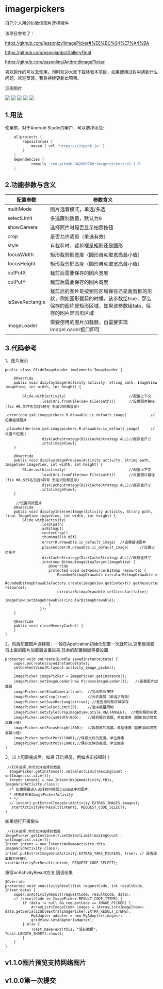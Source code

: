 # imagerpickers
自己个人用的仿微信图片选择控件

该项目参考了：

https://github.com/jeasonlzy/ImagePicker#%E6%BC%94%E7%A4%BA

https://github.com/pengjianbo/GalleryFinal

https://github.com/easonline/AndroidImagePicker

喜欢原作的可以去使用。同时欢迎大家下载体验本项目，如果使用过程中遇到什么问题，欢迎反馈，我将持续更新此项目。

示例图片

![](https://github.com/842869709/imagerpickers/blob/master/S80412-161446.jpg)
![](https://github.com/842869709/imagerpickers/blob/master/S80412-161452.jpg)
![](https://github.com/842869709/imagerpickers/blob/master/S80412-161508.jpg)
![](https://github.com/842869709/imagerpickers/blob/master/S80412-161543.jpg)
![](https://github.com/842869709/imagerpickers/blob/master/S80412-161728.jpg)

## 1.用法
使用前，对于Android Studio的用户，可以选择添加:

```gradle
	allprojects {
		repositories {
			maven { url 'https://jitpack.io' }
		}
	}
	dependencies {
	        compile 'com.github.842869709:imagerpickers:v1.1.0'
	}
```
## 2.功能参数与含义
配置参数|参数含义
-|-
multiMode|	图片选着模式，单选/多选
selectLimit|	多选限制数量，默认为9
showCamera|	选择照片时是否显示拍照按钮
crop|	是否允许裁剪（单选有效）
style|	有裁剪时，裁剪框是矩形还是圆形
focusWidth|	矩形裁剪框宽度（圆形自动取宽高最小值）
focusHeight|	矩形裁剪框高度（圆形自动取宽高最小值）
outPutX|	裁剪后需要保存的图片宽度
outPutY|	裁剪后需要保存的图片高度
isSaveRectangle|	裁剪后的图片是按矩形区域保存还是裁剪框的形状，例如圆形裁剪的时候，该参数给true，那么保存的图片是矩形区域，如果该参数给fale，保存的图片是圆形区域
imageLoader|	需要使用的图片加载器，自需要实现ImageLoader接口即可

## 3.代码参考
1，图片展示
```
public class GlideImageLoader implements ImageLoader {

    @Override
    public void displayImage(Activity activity, String path, ImageView imageView, int width, int height) {

        Glide.with(activity)                             //配置上下文
                .load(Uri.fromFile(new File(path)))      //设置图片路径(fix #8,文件名包含%符号 无法识别和显示)
                .error(com.yxd.imagepickers.R.drawable.ic_default_image)           //设置错误图片
                .placeholder(com.yxd.imagepickers.R.drawable.ic_default_image)     //设置占位图片
                .diskCacheStrategy(DiskCacheStrategy.ALL)//缓存全尺寸
                .into(imageView);
    }

    @Override
    public void displayImagePreview(Activity activity, String path, ImageView imageView, int width, int height) {
        Glide.with(activity)                             //配置上下文
                .load(Uri.fromFile(new File(path)))      //设置图片路径(fix #8,文件名包含%符号 无法识别和显示)
                .diskCacheStrategy(DiskCacheStrategy.ALL)//缓存全尺寸
                .into(imageView);
    }
    
     //设置网络图片
    @Override
    public void displayInternetImage(Activity activity, String path, final ImageView imageView, int width, int height) {
        Glide.with(activity)
                .load(path)
                .asBitmap()
                .centerCrop()
                .thumbnail(0.05f)
                .error(R.drawable.ic_default_image)  //设置错误图片
                .placeholder(R.drawable.ic_default_image)     //设置占位图片
                .diskCacheStrategy(DiskCacheStrategy.ALL)//缓存全尺寸
                .into(new BitmapImageViewTarget(imageView) {
                    @Override
                    protected void setResource(Bitmap resource) {
                        RoundedBitmapDrawable circularBitmapDrawable =
                                RoundedBitmapDrawableFactory.create(imageView.getContext().getResources(), resource);
                        circularBitmapDrawable.setCircular(false);
                        imageView.setImageDrawable(circularBitmapDrawable);
                    }
                });
    }

    @Override
    public void clearMemoryCache() {
    }
}
```
2，然后配置图片选择器，一般在Application初始化配置一次就可以,这里就需要将上面的图片加载器设置进来,其余的配置根据需要设置
```
protected void onCreate(Bundle savedInstanceState) {
    super.onCreate(savedInstanceState);
    setContentView(R.layout.activity_image_picker);
    
    ImagePicker imagePicker = ImagePicker.getInstance();
    imagePicker.setImageLoader(new PicassoImageLoader());   //设置图片加载器
    imagePicker.setShowCamera(true);  //显示拍照按钮
    imagePicker.setCrop(true);        //允许裁剪（单选才有效）
    imagePicker.setSaveRectangle(true); //是否按矩形区域保存
    imagePicker.setSelectLimit(9);    //选中数量限制
    imagePicker.setStyle(CropImageView.Style.RECTANGLE);  //裁剪框的形状
    imagePicker.setFocusWidth(800);   //裁剪框的宽度。单位像素（圆形自动取宽高最小值）
    imagePicker.setFocusHeight(800);  //裁剪框的高度。单位像素（圆形自动取宽高最小值）
    imagePicker.setOutPutX(1000);//保存文件的宽度。单位像素
    imagePicker.setOutPutY(1000);//保存文件的高度。单位像素
}
```
3，以上配置完成后，如果 开启相册，例如点击按钮时
}
```
 //打开选择,本次允许选择的数量
  ImagePicker.getInstance().setSelectLimit(maxImgCount - selImageList.size());
  Intent intent1 = new Intent(WxDemoActivity.this, ImageGridActivity.class);
  /* 如果需要进入选择的时候显示已经选中的图片，
  * 详情请查看ImagePickerActivity
  * */
  // intent1.putExtra(ImageGridActivity.EXTRAS_IMAGES,images);
   startActivityForResult(intent1, REQUEST_CODE_SELECT);
}
```
如果想打开摄像头
```
 //打开选择,本次允许选择的数量
ImagePicker.getInstance().setSelectLimit(maxImgCount - selImageList.size());
Intent intent = new Intent(WxDemoActivity.this, ImageGridActivity.class);
intent.putExtra(ImageGridActivity.EXTRAS_TAKE_PICKERS, true); // 是否是直接打开相机
startActivityForResult(intent, REQUEST_CODE_SELECT);
```
				
重写onActivityResult方法,回调结果
```
@Override
protected void onActivityResult(int requestCode, int resultCode, Intent data) {
    super.onActivityResult(requestCode, resultCode, data);
    if (resultCode == ImagePicker.RESULT_CODE_ITEMS) {
        if (data != null && requestCode == IMAGE_PICKER) {
            ArrayList<ImageItem> images = (ArrayList<ImageItem>) data.getSerializableExtra(ImagePicker.EXTRA_RESULT_ITEMS);
            MyAdapter adapter = new MyAdapter(images);
            gridView.setAdapter(adapter);
        } else {
            Toast.makeText(this, "没有数据", Toast.LENGTH_SHORT).show();
        }
    }
}
```
## v1.1.0图片预览支持网络图片
## v1.0.0第一次提交
